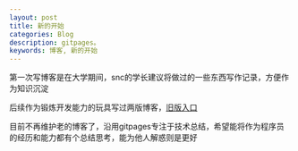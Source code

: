 ```yaml
---
layout: post
title: 新的开始
categories: Blog
description: gitpages。
keywords: 博客, 新的开始
---
```


第一次写博客是在大学期间，snc的学长建议将做过的一些东西写作记录，方便作为知识沉淀

后续作为锻炼开发能力的玩具写过两版博客，[旧版入口](http://akazuki.cn/)

目前不再维护老的博客了，沿用gitpages专注于技术总结，希望能将作为程序员的经历和能力都有个总结思考，能为他人解惑则是更好